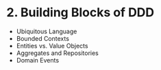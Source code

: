 # 2. Building Blocks of DDD

- Ubiquitous Language
- Bounded Contexts
- Entities vs. Value Objects
- Aggregates and Repositories
- Domain Events